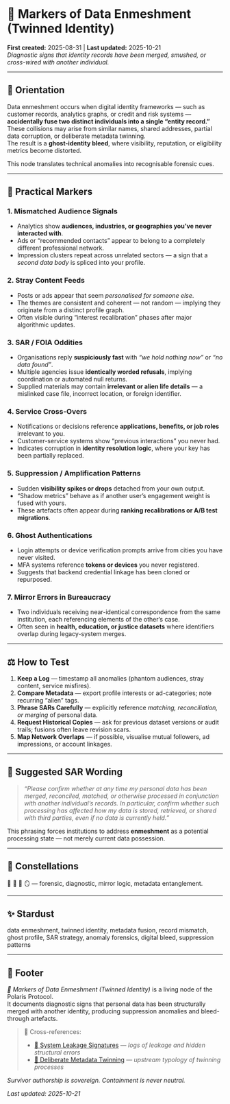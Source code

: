 # 🩻 Markers of Data Enmeshment (Twinned Identity)  
**First created:** 2025-08-31 | **Last updated:** 2025-10-21  
*Diagnostic signs that identity records have been merged, smushed, or cross-wired with another individual.*  

---

## 🧭 Orientation  
Data enmeshment occurs when digital identity frameworks — such as customer records, analytics graphs, or credit and risk systems — **accidentally fuse two distinct individuals into a single “entity record.”**  
These collisions may arise from similar names, shared addresses, partial data corruption, or deliberate metadata twinning.  
The result is a **ghost-identity bleed**, where visibility, reputation, or eligibility metrics become distorted.  

This node translates technical anomalies into recognisable forensic cues.  

---

## 🔎 Practical Markers  

### 1. Mismatched Audience Signals  
- Analytics show **audiences, industries, or geographies you’ve never interacted with**.  
- Ads or “recommended contacts” appear to belong to a completely different professional network.  
- Impression clusters repeat across unrelated sectors — a sign that a *second data body* is spliced into your profile.  

### 2. Stray Content Feeds  
- Posts or ads appear that seem *personalised for someone else*.  
- The themes are consistent and coherent — not random — implying they originate from a distinct profile graph.  
- Often visible during “interest recalibration” phases after major algorithmic updates.  

### 3. SAR / FOIA Oddities  
- Organisations reply **suspiciously fast** with *“we hold nothing now”* or *“no data found”*.  
- Multiple agencies issue **identically worded refusals**, implying coordination or automated null returns.  
- Supplied materials may contain **irrelevant or alien life details** — a mislinked case file, incorrect location, or foreign identifier.  

### 4. Service Cross-Overs  
- Notifications or decisions reference **applications, benefits, or job roles** irrelevant to you.  
- Customer-service systems show “previous interactions” you never had.  
- Indicates corruption in **identity resolution logic**, where your key has been partially replaced.  

### 5. Suppression / Amplification Patterns  
- Sudden **visibility spikes or drops** detached from your own output.  
- “Shadow metrics” behave as if another user’s engagement weight is fused with yours.  
- These artefacts often appear during **ranking recalibrations or A/B test migrations**.  

### 6. Ghost Authentications  
- Login attempts or device verification prompts arrive from cities you have never visited.  
- MFA systems reference **tokens or devices** you never registered.  
- Suggests that backend credential linkage has been cloned or repurposed.  

### 7. Mirror Errors in Bureaucracy  
- Two individuals receiving near-identical correspondence from the same institution, each referencing elements of the other’s case.  
- Often seen in **health, education, or justice datasets** where identifiers overlap during legacy-system merges.  

---

## ⚖️ How to Test  

1. **Keep a Log** — timestamp all anomalies (phantom audiences, stray content, service misfires).  
2. **Compare Metadata** — export profile interests or ad-categories; note recurring “alien” tags.  
3. **Phrase SARs Carefully** — explicitly reference *matching, reconciliation, or merging* of personal data.  
4. **Request Historical Copies** — ask for previous dataset versions or audit trails; fusions often leave revision scars.  
5. **Map Network Overlaps** — if possible, visualise mutual followers, ad impressions, or account linkages.  

---

## 📝 Suggested SAR Wording  

> *“Please confirm whether at any time my personal data has been merged, reconciled, matched, or otherwise processed in conjunction with another individual’s records. In particular, confirm whether such processing has affected how my data is stored, retrieved, or shared with third parties, even if no data is currently held.”*  

This phrasing forces institutions to address **enmeshment** as a potential processing state — not merely current data possession.  

---

## 🌌 Constellations  
🩻 🧬 🧿 🪞 — forensic, diagnostic, mirror logic, metadata entanglement.  

---

## ✨ Stardust  
data enmeshment, twinned identity, metadata fusion, record mismatch, ghost profile, SAR strategy, anomaly forensics, digital bleed, suppression patterns  

---

## 🏮 Footer  
*🩻 Markers of Data Enmeshment (Twinned Identity)* is a living node of the Polaris Protocol.  
It documents diagnostic signs that personal data has been structurally merged with another identity, producing suppression anomalies and bleed-through artefacts.  

> 📡 Cross-references:
> 
> - [🧼 System Leakage Signatures](./README.md) — *logs of leakage and hidden structural errors*  
> - [🧬 Deliberate Metadata Twinning](../🧬_Structural_Mapping/🧬_deliberate_metadata_twinning.md) — *upstream typology of twinning processes*  

*Survivor authorship is sovereign. Containment is never neutral.*  

_Last updated: 2025-10-21_
